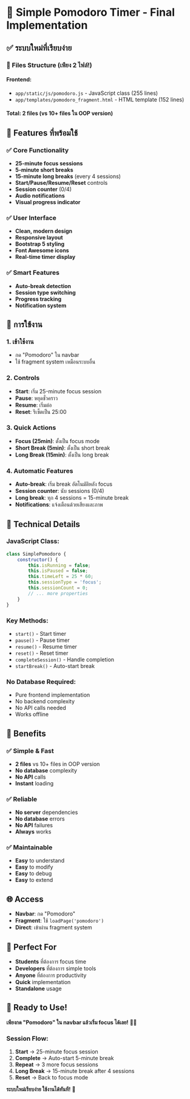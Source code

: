 # 🍅 Simple Pomodoro Timer - Final Implementation

## ✅ **ระบบใหม่ที่เรียบง่าย**

### **📁 Files Structure (เพียง 2 ไฟล์!)**

#### **Frontend:**
- `app/static/js/pomodoro.js` - JavaScript class (255 lines)
- `app/templates/pomodoro_fragment.html` - HTML template (152 lines)

#### **Total: 2 files** (vs 10+ files ใน OOP version)

## 🎯 **Features ที่พร้อมใช้**

### **✅ Core Functionality**
- **25-minute focus sessions**
- **5-minute short breaks** 
- **15-minute long breaks** (every 4 sessions)
- **Start/Pause/Resume/Reset** controls
- **Session counter** (0/4)
- **Audio notifications**
- **Visual progress indicator**

### **✅ User Interface**
- **Clean, modern design**
- **Responsive layout**
- **Bootstrap 5 styling**
- **Font Awesome icons**
- **Real-time timer display**

### **✅ Smart Features**
- **Auto-break detection**
- **Session type switching**
- **Progress tracking**
- **Notification system**

## 🚀 **การใช้งาน**

### **1. เข้าใช้งาน**
- กด "Pomodoro" ใน navbar
- ใช้ fragment system เหมือนระบบอื่น

### **2. Controls**
- **Start**: เริ่ม 25-minute focus session
- **Pause**: หยุดชั่วคราว
- **Resume**: เริ่มต่อ
- **Reset**: รีเซ็ตเป็น 25:00

### **3. Quick Actions**
- **Focus (25min)**: ตั้งเป็น focus mode
- **Short Break (5min)**: ตั้งเป็น short break
- **Long Break (15min)**: ตั้งเป็น long break

### **4. Automatic Features**
- **Auto-break**: เริ่ม break อัตโนมัติหลัง focus
- **Session counter**: นับ sessions (0/4)
- **Long break**: ทุก 4 sessions = 15-minute break
- **Notifications**: แจ้งเตือนด้วยเสียงและภาพ

## 🔧 **Technical Details**

### **JavaScript Class:**
```javascript
class SimplePomodoro {
    constructor() {
        this.isRunning = false;
        this.isPaused = false;
        this.timeLeft = 25 * 60;
        this.sessionType = 'focus';
        this.sessionCount = 0;
        // ... more properties
    }
}
```

### **Key Methods:**
- `start()` - Start timer
- `pause()` - Pause timer
- `resume()` - Resume timer
- `reset()` - Reset timer
- `completeSession()` - Handle completion
- `startBreak()` - Auto-start break

### **No Database Required:**
- Pure frontend implementation
- No backend complexity
- No API calls needed
- Works offline

## 🎉 **Benefits**

### **✅ Simple & Fast**
- **2 files** vs 10+ files in OOP version
- **No database** complexity
- **No API** calls
- **Instant** loading

### **✅ Reliable**
- **No server** dependencies
- **No database** errors
- **No API** failures
- **Always** works

### **✅ Maintainable**
- **Easy** to understand
- **Easy** to modify
- **Easy** to debug
- **Easy** to extend

## 🌐 **Access**

- **Navbar**: กด "Pomodoro"
- **Fragment**: ใช้ `loadPage('pomodoro')`
- **Direct**: เข้าผ่าน fragment system

## 🎯 **Perfect For**

- **Students** ที่ต้องการ focus time
- **Developers** ที่ต้องการ simple tools
- **Anyone** ที่ต้องการ productivity
- **Quick** implementation
- **Standalone** usage

## 🚀 **Ready to Use!**

**เพียงกด "Pomodoro" ใน navbar แล้วเริ่ม focus ได้เลย!** 🍅✨

### **Session Flow:**
1. **Start** → 25-minute focus session
2. **Complete** → Auto-start 5-minute break
3. **Repeat** → 3 more focus sessions
4. **Long Break** → 15-minute break after 4 sessions
5. **Reset** → Back to focus mode

**ระบบใหม่เรียบง่าย ใช้งานได้ทันที!** 🎉
